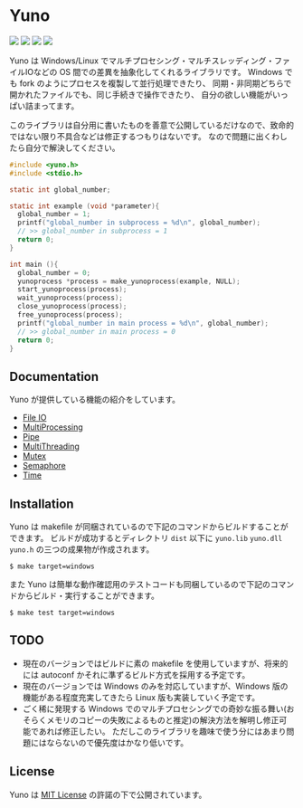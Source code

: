 
# Yuno 

![](https://img.shields.io/badge/License-MIT-green)
![](https://img.shields.io/badge/Windows-OK-blue)
![](https://img.shields.io/badge/Linux-X-red)
![](https://img.shields.io/badge/Mac-X-red)

Yuno は Windows/Linux でマルチプロセシング・マルチスレッディング・ファイルIOなどの OS 間での差異を抽象化してくれるライブラリです。
Windows でも fork のようにプロセスを複製して並行処理できたり、
同期・非同期どちらで開かれたファイルでも、同じ手続きで操作できたり、
自分の欲しい機能がいっぱい詰まってます。

このライブラリは自分用に書いたものを善意で公開しているだけなので、致命的ではない限り不具合などは修正するつもりはないです。
なので問題に出くわしたら自分で解決してください。


```c
#include <yuno.h>
#include <stdio.h>

static int global_number;

static int example (void *parameter){
  global_number = 1;
  printf("global_number in subprocess = %d\n", global_number);
  // >> global_number in subprocess = 1
  return 0;
}

int main (){
  global_number = 0;
  yunoprocess *process = make_yunoprocess(example, NULL);
  start_yunoprocess(process);
  wait_yunoprocess(process);
  close_yunoprocess(process);
  free_yunoprocess(process);
  printf("global_number in main process = %d\n", global_number);
  // >> global_number in main process = 0
  return 0;
}
```

## Documentation

Yuno が提供している機能の紹介をしています。

* [File IO](README_FILEIO.md)
* [MultiProcessing](README_MULTIPROCESSING.md)
* [Pipe](README_PIPE.md)
* [MultiThreading](README_MULTITHREADING.md)
* [Mutex](README_MUTEX.md)
* [Semaphore](README_SEMAPHORE.md)
* [Time](README_TIME.md)

## Installation

Yuno は makefile が同梱されているので下記のコマンドからビルドすることができます。
ビルドが成功するとディレクトリ `dist` 以下に `yuno.lib` `yuno.dll` `yuno.h` の三つの成果物が作成されます。

```shell
$ make target=windows
```

また Yuno は簡単な動作確認用のテストコードも同梱しているので下記のコマンドからビルド・実行することができます。

```shell
$ make test target=windows
```

## TODO

* 現在のバージョンではビルドに素の makefile を使用していますが、将来的には autoconf かそれに準ずるビルド方式を採用する予定です。
* 現在のバージョンでは Windows のみを対応していますが、Windows 版の機能がある程度充実してきたら Linux 版も実装していく予定です。
* ごく稀に発現する Windows でのマルチプロセシングでの奇妙な振る舞い(おそらくメモリのコピーの失敗によるものと推定)の解決方法を解明し修正可能であれば修正したい。
  ただしこのライブラリを趣味で使う分にはあまり問題にはならないので優先度はかなり低いです。

## License 

Yuno は [MIT License](LICENSE) の許諾の下で公開されています。
